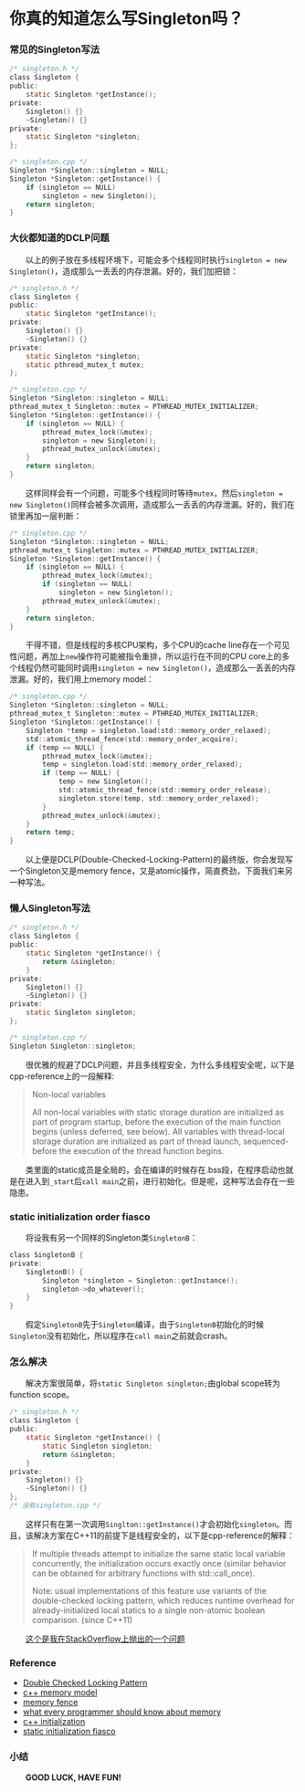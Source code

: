 你真的知道怎么写Singleton吗？
============================

### 常见的Singleton写法
```c
/* singleton.h */
class Singleton {
public:
    static Singleton *getInstance();
private:
    Singleton() {}
    ~Singleton() {}
private:
    static Singleton *singleton;
};

/* singleton.cpp */
Singleton *Singleton::singleton = NULL;
Singleton *Singleton::getInstance() {
    if (singleton == NULL)
        singleton = new Singleton();
    return singleton;
}
```

### 大伙都知道的DCLP问题
&emsp;&emsp;以上的例子放在多线程环境下，可能会多个线程同时执行`singleton = new Singleton()`，造成那么一丢丢的内存泄漏。好的，我们加把锁：
```c
/* singleton.h */
class Singleton {
public:
    static Singleton *getInstance();
private:
    Singleton() {}
    ~Singleton() {}
private:
    static Singleton *singleton;
    static pthread_mutex_t mutex;
};

/* singleton.cpp */
Singleton *Singleton::singleton = NULL;
pthread_mutex_t Singleton::mutex = PTHREAD_MUTEX_INITIALIZER;
Singleton *Singleton::getInstance() {
    if (singleton == NULL) {
        pthread_mutex_lock(&mutex);
        singleton = new Singleton();
        pthread_mutex_unlock(&mutex);
    }
    return singleton;
}
```

&emsp;&emsp;这样同样会有一个问题，可能多个线程同时等待`mutex`，然后`singleton = new Singleton()`同样会被多次调用，造成那么一丢丢的内存泄漏。好的，我们在锁里再加一层判断：
```c
/* singleton.cpp */
Singleton *Singleton::singleton = NULL;
pthread_mutex_t Singleton::mutex = PTHREAD_MUTEX_INITIALIZER;
Singleton *Singleton::getInstance() {
    if (singleton == NULL) {
        pthread_mutex_lock(&mutex);
        if (singleton == NULL)
            singleton = new Singleton();
        pthread_mutex_unlock(&mutex);
    }
    return singleton;
}
```

&emsp;&emsp;干得不错，但是线程的多核CPU架构，多个CPU的cache line存在一个可见性问题，再加上`new`操作符可能被指令重排，所以运行在不同的CPU core上的多个线程仍然可能同时调用`singleton = new Singleton()`，造成那么一丢丢的内存泄漏。好的，我们用上memory model：
```c
/* singleton.cpp */
Singleton *Singleton::singleton = NULL;
pthread_mutex_t Singleton::mutex = PTHREAD_MUTEX_INITIALIZER;
Singleton *Singleton::getInstance() {
    Singleton *temp = singleton.load(std::memory_order_relaxed);
    std::atomic_thread_fence(std::memory_order_acquire);
    if (temp == NULL) {
        pthread_mutex_lock(&mutex);
        temp = singleton.load(std::memory_order_relaxed);
        if (temp == NULL) {
            temp = new Singleton();
            std::atomic_thread_fence(std::memory_order_release);
            singleton.store(temp, std::memory_order_relaxed);
        }
        pthread_mutex_unlock(&mutex);
    }
    return temp;
}
```

&emsp;&emsp;以上便是DCLP(Double-Checked-Locking-Pattern)的最终版，你会发现写一个Singleton又是memory fence，又是atomic操作，简直费劲，下面我们来另一种写法。

### 懒人Singleton写法
```c
/* singleton.h */
class Singleton {
public:
    static Singleton *getInstance() {
        return &singleton;
    }
private:
    Singleton() {}
    ~Singleton() {}
private:
    static Singleton singleton;
};

/* singleton.cpp */
Singleton Singleton::singleton;
```

&emsp;&emsp;很优雅的规避了DCLP问题，并且多线程安全，为什么多线程安全呢，以下是cpp-reference上的一段解释:
> Non-local variables
> 
> All non-local variables with static storage duration are initialized as part of program startup, before the execution of the main function begins (unless deferred, see below). All variables with thread-local storage duration are initialized as part of thread launch, sequenced-before the execution of the thread function begins.

&emsp;&emsp;类里面的static成员是全局的，会在编译的时候存在.bss段，在程序启动也就是在进入到`_start`后`call main`之前，进行初始化。但是呢，这种写法会存在一些隐患。

### static initialization order fiasco
&emsp;&emsp;将设我有另一个同样的Singleton类`SingletonB`：
```c
class SingletonB {
private:
    SingletonB() {
        Singleton *singleton = Singleton::getInstance();
        singleton->do_whatever();
    }
}
```

&emsp;&emsp;假定`SingletonB`先于`Singleton`编译，由于`SingletonB`初始化的时候`Singleton`没有初始化，所以程序在`call main`之前就会crash。

### 怎么解决
&emsp;&emsp;解决方案很简单，将`static Singleton singleton;`由global scope转为function scope。
```c
/* singleton.h */
class Singleton {
public:
    static Singleton *getInstance() {
        static Singleton singleton;
        return &singleton;
    }
private:
    Singleton() {}
    ~Singleton() {}
};
/* 没有singleton.cpp */
```

&emsp;&emsp;这样只有在第一次调用`Singlton::getInstance()`才会初始化`singleton`。而且，该解决方案在C++11的前提下是线程安全的，以下是cpp-reference的解释：
> If multiple threads attempt to initialize the same static local variable concurrently, the initialization occurs exactly once (similar behavior can be obtained for arbitrary functions with std::call_once).
> 
> Note: usual implementations of this feature use variants of the double-checked locking pattern, which reduces runtime overhead for already-initialized local statics to a single non-atomic boolean comparison.	(since C++11)

&emsp;&emsp;[这个是我在StackOverflow上抛出的一个问题](https://stackoverflow.com/questions/44838641/what-bugs-will-my-singleton-class-cause-if-i-write-it-like-this)

### Reference
 - [Double Checked Locking Pattern](https://en.wikipedia.org/wiki/Double-checked_locking)
 - [c++ memory model](http://en.cppreference.com/w/cpp/language/memory_model)
 - [memory fence](https://en.wikipedia.org/wiki/Memory_barrier)
 - [what every programmer should know about memory](https://people.freebsd.org/~lstewart/articles/cpumemory.pdf)
 - [c++ initialization](http://en.cppreference.com/w/cpp/language/initialization)
 - [static initialization fiasco](https://isocpp.org/wiki/faq/ctors#static-init-order)

### 小结
&emsp;&emsp;**GOOD LUCK, HAVE FUN!**
